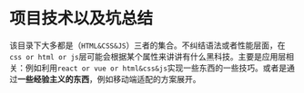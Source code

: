 # 项目技术以及坑总结

该目录下大多都是（`HTML&CSS&JS`）三者的集合。不纠结语法或者性能层面，在`css or html or js`层可能会根据某个属性来讲讲有什么黑科技。主要是应用层相关：例如利用`react or vue or html&css&js`实现一些东西的一些技巧。或者是通过**一些经验主义的东西**，例如移动端适配的方案展开。
